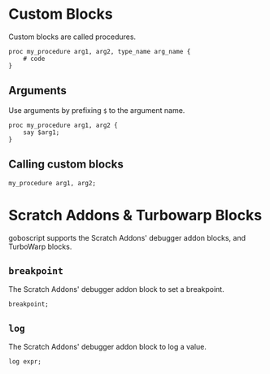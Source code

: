 # Custom Blocks

Custom blocks are called procedures.

```goboscript
proc my_procedure arg1, arg2, type_name arg_name {
    # code
}
```

## Arguments

Use arguments by prefixing `$` to the argument name.

```goboscript
proc my_procedure arg1, arg2 {
    say $arg1;
}
```

## Calling custom blocks

```goboscript
my_procedure arg1, arg2;
```

# Scratch Addons & Turbowarp Blocks

goboscript supports the Scratch Addons' debugger addon blocks, and TurboWarp blocks.

## `breakpoint`

The Scratch Addons' debugger addon block to set a breakpoint.

```goboscript
breakpoint;
```

## `log`

The Scratch Addons' debugger addon block to log a value.

```goboscript
log expr;
```
